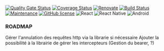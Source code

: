 [![Quality Gate Status](https://sonarcloud.io/api/project_badges/measure?project=Lunotte_react-http-request-handler&metric=alert_status)](https://sonarcloud.io/dashboard?id=Lunotte_react-http-request-handler)
[![Coverage Status](https://coveralls.io/repos/github/Lunotte/react-http-request-handler/badge.svg?branch=master)](https://coveralls.io/github/Lunotte/react-http-request-handler?branch=master)
[![Renovate](https://img.shields.io/badge/renovate-enabled-brightgreen.svg)](https://renovatebot.com)
[![Build Status](https://travis-ci.com/Lunotte/react-http-request-handler.svg?branch=master)](https://travis-ci.com/Lunotte/react-http-request-handler)
[![Maintenance](https://img.shields.io/badge/Maintained%3F-yes-green.svg)](https://GitHub.com/Naereen/StrapDown.js/graphs/commit-activity)
[![GitHub license](https://img.shields.io/github/license/Naereen/StrapDown.js.svg)](https://github.com/Naereen/StrapDown.js/blob/master/LICENSE)
![React](https://img.shields.io/badge/react-%2320232a.svg?style=for-the-badge&logo=react&logoColor=%2361DAFB)
![React Native](https://img.shields.io/badge/react_native-%2320232a.svg?style=for-the-badge&logo=react&logoColor=%2361DAFB)
![Android](https://img.shields.io/badge/Android-3DDC84?style=for-the-badge&logo=android&logoColor=white)


### ROADMAP

Gérer l'annulation des requêtes http via la librarie si nécessaire
Ajouter la possibilité à la librairie de gérer les intercepteurs (Gestion du bearer, ?)
